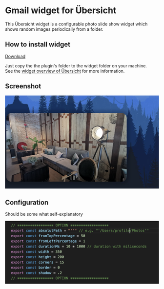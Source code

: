 # Gmail widget for Übersicht

This Übersicht widget is a configurable photo slide show widget which shows random images periodically from a folder.

## How to install widget
[Download](https://github.com/david201601/photo-slideshow-ubersicht-widget/releases/tag/v0.1.1-beta)

Just copy the the plugin's folder to the widget folder on your machine.  
See the [widget overview of Übersicht](http://tracesof.net/uebersicht-widgets/) for more information.

## Screenshot
![Screenshot](/Screenshot_1.png)

## Configuration

Should be some what self-explanatory 

![Options](/Screenshot_options_1.png)

